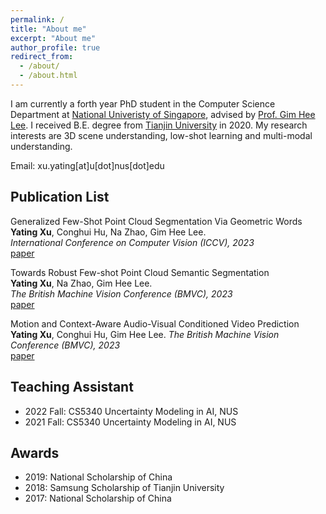 ```yaml
---
permalink: /
title: "About me"
excerpt: "About me"
author_profile: true
redirect_from: 
  - /about/
  - /about.html
---
```


I am currently a forth year PhD student in the Computer Science Department at [National Univeristy of Singapore](https://nus.edu.sg/), advised by [Prof. Gim Hee Lee](https://www.comp.nus.edu.sg/cs/people/leegh/). I received B.E. degree from [Tianjin University](http://www.tju.edu.cn/english/index.htm) in 2020. My research interests are 3D scene understanding, low-shot learning and multi-modal understanding.

Email: xu.yating[at]u[dot]nus[dot]edu

Publication List
---------------------------------------
Generalized Few-Shot Point Cloud Segmentation Via Geometric Words  
**Yating Xu**, Conghui Hu, Na Zhao, Gim Hee Lee.  
*International Conference on Computer Vision (ICCV), 2023*  
[paper](https://arxiv.org/abs/2309.11222)  

Towards Robust Few-shot Point Cloud Semantic Segmentation  
**Yating Xu**, Na Zhao, Gim Hee Lee.  
*The British Machine Vision Conference (BMVC), 2023*  
[paper](https://arxiv.org/abs/2309.11228)

Motion and Context-Aware Audio-Visual Conditioned Video Prediction  
**Yating Xu**, Conghui Hu, Gim Hee Lee.
*The British Machine Vision Conference (BMVC), 2023*  
[paper](https://arxiv.org/abs/2212.04679)

Teaching Assistant
-----------------------------------
- 2022 Fall: CS5340 Uncertainty Modeling in AI, NUS
- 2021 Fall: CS5340 Uncertainty Modeling in AI, NUS

Awards
-----------------------------------
- 2019: National Scholarship of China
- 2018: Samsung Scholarship of Tianjin University 
- 2017: National Scholarship of China
